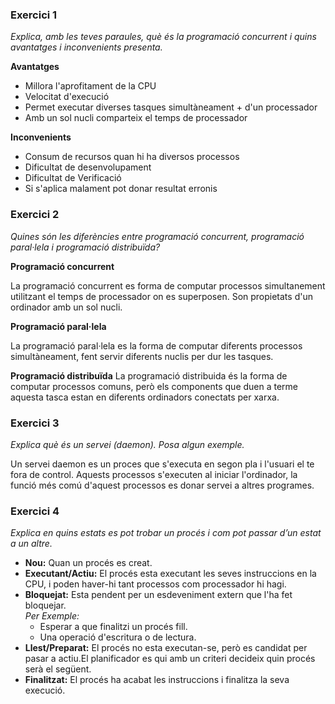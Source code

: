 ### Exercici 1
_Explica, amb les teves paraules, què és la programació concurrent i quins avantatges i inconvenients presenta._

**Avantatges**

- Millora l'aprofitament de la CPU
- Velocitat d'execució
- Permet executar diverses tasques simultàneament + d'un processador
- Amb un sol nucli comparteix el temps de processador

**Inconvenients**

- Consum de recursos quan hi ha diversos processos
- Dificultat de desenvolupament
- Dificultat de Verificació
- Si s'aplica malament pot donar resultat erronis


### Exercici 2
_Quines són les diferències entre programació concurrent, programació paral·lela i
programació distribuïda?_
 
**Programació concurrent**  

La programació concurrent es forma de computar processos simultanement utilitzant el temps de processador on es superposen. Son propietats d'un ordinador amb un sol nucli.

**Programació paral·lela**

La programació paral·lela es la forma de computar diferents processos simultàneament, fent servir diferents nuclis per dur les tasques.

**Programació distribuïda**
La programació distribuida és la forma de computar processos comuns, però els components que duen a terme aquesta tasca estan en diferents ordinadors conectats per xarxa.



### Exercici 3
_Explica què és un servei (daemon). Posa algun exemple._
  
Un servei daemon es un proces que s'executa en segon pla i l'usuari el te fora de control. Aquests processos s'executen al iniciar l'ordinador, la funció més comú d'aquest processos es donar servei a altres programes.

### Exercici 4

_Explica en quins estats es pot trobar un procés i com pot passar d’un estat a un altre._

- **Nou:** Quan un procés es creat.
- **Executant/Actiu:** El procés esta executant les seves instruccions en la CPU, i poden haver-hi tant processos com processador hi hagi.
- **Bloquejat:** Esta pendent per un esdeveniment extern que l'ha fet bloquejar.  
	_Per Exemple:_
	- Esperar a que finalitzi un procés fill.
	- Una operació d'escritura o de lectura.
- **Llest/Preparat:** El procés no esta executan-se, però es candidat per pasar a actiu.El planificador es qui amb un criteri decideix quin procés serà el següent.
- **Finalitzat:** El procés ha acabat les instruccions i finalitza la seva execució.



